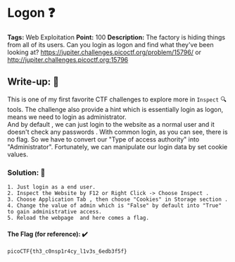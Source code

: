 # Logon ❓
**Tags:** Web Exploitation
**Point:** 100
**Description:** The factory is hiding things from all of its users. Can you login as logon and find what they've been looking at?
https://jupiter.challenges.picoctf.org/problem/15796/ or http://jupiter.challenges.picoctf.org:15796

## Write-up: 📝
This is one of my first favorite CTF challenges to explore more in ```Inspect``` 🔍 tools. The challenge also provide a hint which is essentially login as logon, means we need to login as administrator.<br>
And by default , we can just login to the website as a normal user and it doesn't check any passwords . With common login, as you can see, there is no flag. So we have to convert our "Type of access authority" into "Administrator". Fortunately, we can manipulate our login data by set cookie values.

### Solution: 💯
```
1. Just login as a end user.
2. Inspect the Website by F12 or Right Click -> Choose Inspect .
3. Choose Application Tab , then choose "Cookies" in Storage section . 
4. Change the value of admin which is "False" by default into "True" to gain administrative access.
5. Reload the webpage  and here comes a flag. 
```

#### The Flag (for reference): ✔️
```
picoCTF{th3_c0nsp1r4cy_l1v3s_6edb3f5f}
```
